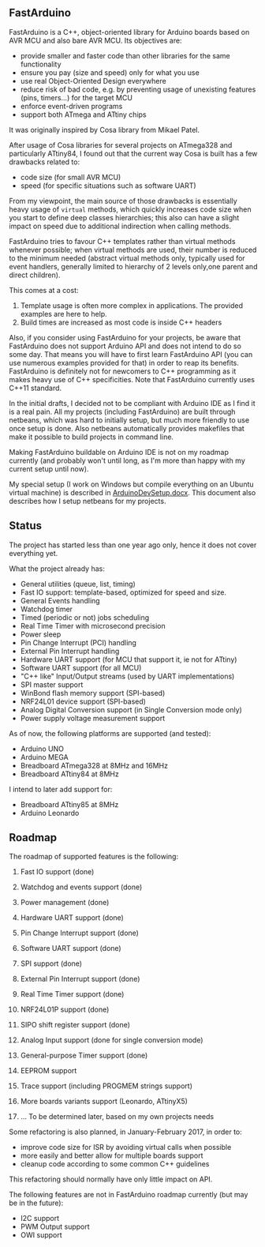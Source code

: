 FastArduino
-----------

FastArduino is a C++, object-oriented library for Arduino boards based on AVR MCU and also bare AVR MCU. Its objectives are:

- provide smaller and faster code than other libraries for the same functionality
- ensure you pay (size and speed) only for what you use
- use real Object-Oriented Design everywhere
- reduce risk of bad code, e.g. by preventing usage of unexisting features (pins, timers...) for the target MCU
- enforce event-driven programs
- support both ATmega and ATtiny chips

It was originally inspired by Cosa library from Mikael Patel.

After usage of Cosa libraries for several projects on ATmega328 and particularly ATtiny84, I found out that the current way Cosa is built has a few drawbacks related to:

- code size (for small AVR MCU)
- speed (for specific situations such as software UART)

From my viewpoint, the main source of those drawbacks is essentially heavy usage of `virtual` methods, which quickly increases code size when you start to define deep classes hierarchies; this also can have a slight impact on speed due to additional indirection when calling methods.

FastArduino tries to favour C++ templates rather than virtual methods whenever possible; when virtual methods are used, their number is reduced to the minimum needed (abstract virtual methods only, typically used for event handlers, generally limited to hierarchy of 2 levels only,one parent and direct children).

This comes at a cost: 

1. Template usage is often more complex in applications. The provided examples are here to help.
2. Build times are increased as most code is inside C++ headers

Also, if you consider using FastArduino for your projects, be aware that FastArduino does not support Arduino API and does not intend to do so some day. That means you will have to first learn FastArduino API (you can use numerous examples provided for that) in order to reap its benefits. FastArduino is definitely not for newcomers to C++ programming as it makes heavy use of C++ specificities. Note that FastArduino currently uses C++11 standard.

In the initial drafts, I decided not to be compliant with Arduino IDE as I find it is a real pain. All my projects (including FastArduino) are built through netbeans, which was hard to initially setup, but much more friendly to use once setup is done. Also netbeans automatically provides makefiles that make it possible to build projects in command line.

Making FastArduino buildable on Arduino IDE is not on my roadmap currently (and probably won't until long, as I'm more than happy with my current setup until now).

My special setup (I work on Windows but compile everything on an Ubuntu virtual machine) is described in [ArduinoDevSetup.docx](ArduinoDevSetup.docx). This document also describes how I setup netbeans for my projects.

Status
------

The project has started less than one year ago only, hence it does not cover everything yet.

What the project already has:

- General utilities (queue, list, timing)
- Fast IO support: template-based, optimized for speed and size.
- General Events handling
- Watchdog timer
- Timed (periodic or not) jobs scheduling
- Real Time Timer with microsecond precision
- Power sleep
- Pin Change Interrupt (PCI) handling
- External Pin Interrupt handling
- Hardware UART support (for MCU that support it, ie not for ATtiny)
- Software UART support (for all MCU)
- "C++ like" Input/Output streams (used by UART implementations)
- SPI master support
- WinBond flash memory support (SPI-based)
- NRF24L01 device support (SPI-based)
- Analog Digital Conversion support (in Single Conversion mode only)
- Power supply voltage measurement support

As of now, the following platforms are supported (and tested):

- Arduino UNO
- Arduino MEGA
- Breadboard ATmega328 at 8MHz and 16MHz
- Breadboard ATtiny84 at 8MHz

I intend to later add support for:

- Breadboard ATtiny85 at 8MHz
- Arduino Leonardo

Roadmap
-------

The roadmap of supported features is the following:

1. Fast IO support (done)
2. Watchdog and events support (done)
3. Power management (done)
4. Hardware UART support (done)
5. Pin Change Interrupt support (done)
6. Software UART support (done)
7. SPI support (done)
8. External Pin Interrupt support (done)
9. Real Time Timer support (done)
10. NRF24L01P support (done)
11. SIPO shift register support (done)
12. Analog Input support (done for single conversion mode)
13. General-purpose Timer support (done)


14. EEPROM support
15. Trace support (including PROGMEM strings support)
16. More boards variants support (Leonardo, ATtinyX5)
17. ... To be determined later, based on my own projects needs

Some refactoring is also planned, in January-February 2017, in order to:

- improve code size for ISR by avoiding virtual calls when possible
- more easily and better allow for multiple boards support
- cleanup code according to some common C++ guidelines

This refactoring should normally have only little impact on API.

The following features are not in FastArduino roadmap currently (but may be in the future):

- I2C support
- PWM Output support
- OWI support
